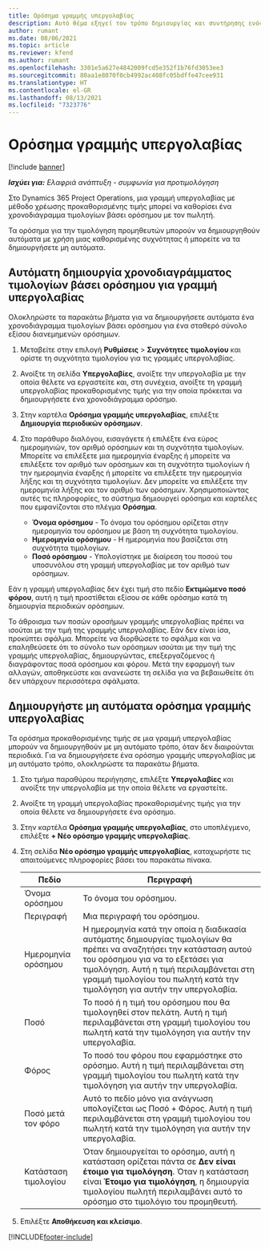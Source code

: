 ```yaml
---
title: Ορόσημα γραμμής υπεργολαβίας
description: Αυτό θέμα εξηγεί τον τρόπο δημιουργίας και συντήρησης ενός χρονοδιαγράμματος τιμολογίων βάσει ορόσημου για μια υπεργολαβία με έναν πωλητή.
author: rumant
ms.date: 08/06/2021
ms.topic: article
ms.reviewer: kfend
ms.author: rumant
ms.openlocfilehash: 3301e5a627e4842009fcd5e352f1b76fd3053ee3
ms.sourcegitcommit: 80aa1e8070f0cb4992ac408fc05bdffe47cee931
ms.translationtype: HT
ms.contentlocale: el-GR
ms.lasthandoff: 08/13/2021
ms.locfileid: "7323776"
---
```

# <a name="subcontract-line-milestones"></a>Ορόσημα γραμμής υπεργολαβίας

[!include [banner](../../includes/dataverse-preview.md)]

_**Ισχύει για:** Ελαφριά ανάπτυξη - συμφωνία για προτιμολόγηση_

Στο Dynamics 365 Project Operations, μια γραμμή υπεργολαβίας με μέθοδο χρέωσης προκαθορισμένης τιμής μπορεί να καθορίσει ένα χρονοδιάγραμμα τιμολογίων βάσει ορόσημου με τον πωλητή.

Τα ορόσημα για την τιμολόγηση προμηθευτών μπορούν να δημιουργηθούν αυτόματα με χρήση μιας καθορισμένης συχνότητας ή μπορείτε να τα δημιουργήσετε μη αυτόματα.

## <a name="automatically-create-a-milestone-based-invoice-schedule-for-a-subcontract-line"></a>Αυτόματη δημιουργία χρονοδιαγράμματος τιμολογίων βάσει ορόσημου για γραμμή υπεργολαβίας

Ολοκληρώστε τα παρακάτω βήματα για να δημιουργήσετε αυτόματα ένα χρονοδιάγραμμα τιμολογίων βάσει ορόσημου για ένα σταθερό σύνολο εξίσου διανεμημενών ορόσημων.

1. Μεταβείτε στην επιλογή **Ρυθμίσεις** > **Συχνότητες τιμολογίου** και ορίστε τη συχνότητα τιμολογίου για τις γραμμές υπεργολαβίας.
2. Ανοίξτε τη σελίδα **Υπεργολαβίες**, ανοίξτε την υπεργολαβία με την οποία θέλετε να εργαστείτε και, στη συνέχεια, ανοίξτε τη γραμμή υπεργολαβίας προκαθορισμένης τιμής για την οποία πρόκειται να δημιουργήσετε ένα χρονοδιάγραμμα ορόσημο.
3. Στην καρτέλα **Ορόσημα γραμμής υπεργολαβίας**, επιλέξτε **Δημιουργία περιοδικών ορόσημων**.
4. Στο παράθυρο διαλόγου, εισαγάγετε ή επιλέξτε ένα εύρος ημερομηνιών, τον αριθμό ορόσημων και τη συχνότητα τιμολογίων. Μπορείτε να επιλέξετε μια ημερομηνία έναρξης ή μπορείτε να επιλέξετε τον αριθμό των ορόσημων και τη συχνότητα τιμολογίων ή την ημερομηνία έναρξης ή μπορείτε να επιλέξετε την ημερομηνία λήξης και τη συχνότητα τιμολογίων. Δεν μπορείτε να επιλέξετε την ημερομηνία λήξης και τον αριθμό των ορόσημων.
Χρησιμοποιώντας αυτές τις πληροφορίες, το σύστημα δημιουργεί ορόσημα και καρτέλες που εμφανίζονται στο πλέγμα **Ορόσημα**.

   - **Όνομα ορόσημου** - Το όνομα του ορόσημου ορίζεται στην ημερομηνία του ορόσημου με βάση τη συχνότητα τιμολογίου.
   - **Ημερομηνία ορόσημου** - Η ημερομηνία που βασίζεται στη συχνότητα τιμολογίων.
   - **Ποσό ορόσημου** - Υπολογίστηκε με διαίρεση του ποσού του υποσυνόλου στη γραμμή υπεργολαβίας με τον αριθμό των ορόσημων.

Εάν η γραμμή υπεργολαβίας δεν έχει τιμή στο πεδίο **Εκτιμώμενο ποσό φόρου**, αυτή η τιμή προστίθεται εξίσου σε κάθε ορόσημο κατά τη δημιουργία περιοδικών ορόσημων.

Το άθροισμα των ποσών οροσήμων γραμμής υπεργολαβίας πρέπει να ισούται με την τιμή της γραμμής υπεργολαβίας. Εάν δεν είναι ίσα, προκύπτει σφάλμα. Μπορείτε να διορθώσετε το σφάλμα και να επαληθεύσετε ότι το σύνολο των ορόσημων ισούται με την τιμή της γραμμής υπεργολαβίας, δημιουργώντας, επεξεργαζόμενος ή διαγράφοντας ποσά ορόσημου και φόρου. Μετά την εφαρμογή των αλλαγών, αποθηκεύστε και ανανεώστε τη σελίδα για να βεβαιωθείτε ότι δεν υπάρχουν περισσότερα σφάλματα.

## <a name="manually-create-subcontract-line-milestones"></a>Δημιουργήστε μη αυτόματα ορόσημα γραμμής υπεργολαβίας

Τα ορόσημα προκαθορισμένης τιμής σε μια γραμμή υπεργολαβίας μπορούν να δημιουργηθούν με μη αυτόματο τρόπο, όταν δεν διαιρούνται περιοδικά. Για να δημιουργήσετε ένα ορόσημο γραμμής υπεργολαβίας με μη αυτόματο τρόπο, ολοκληρώστε τα παρακάτω βήματα.

1. Στο τμήμα παραθύρου περιήγησης, επιλέξτε **Υπεργολαβίες** και ανοίξτε την υπεργολαβία με την οποία θέλετε να εργαστείτε.
2. Ανοίξτε τη γραμμή υπεργολαβίας προκαθορισμένης τιμής για την οποία θέλετε να δημιουργήσετε ένα ορόσημο.
3. Στην καρτέλα **Ορόσημα γραμμής υπεργολαβίας**, στο υποπλέγμενο, επιλέξτε **+ Νέο ορόσημο γραμμής υπεργολαβίας**.
4. Στη σελίδα **Νέο ορόσημο γραμμής υπεργολαβίας**, καταχωρήστε τις απαιτούμενες πληροφορίες βάσει του παρακάτω πίνακα.

    | Πεδίο | Περιγραφή |
    | --- | --- |
    | Όνομα ορόσημου | Το όνομα του ορόσημου. |
    | Περιγραφή | Μια περιγραφή του ορόσημου.  |
    | Ημερομηνία ορόσημου | Η ημερομηνία κατά την οποία η διαδικασία αυτόματης δημιουργίας τιμολογίων θα πρέπει να αναζητήσει την κατάσταση αυτού του ορόσημου για να το εξετάσει για τιμολόγηση. Αυτή η τιμή περιλαμβάνεται στη γραμμή τιμολογίου του πωλητή κατά την τιμολόγηση για αυτήν την υπεργολαβία. |
    | Ποσό | Το ποσό ή η τιμή του ορόσημου που θα τιμολογηθεί στον πελάτη. Αυτή η τιμή περιλαμβάνεται στη γραμμή τιμολογίου του πωλητή κατά την τιμολόγηση για αυτήν την υπεργολαβία. |
    | Φόρος | Το ποσό του φόρου που εφαρμόστηκε στο ορόσημο. Αυτή η τιμή περιλαμβάνεται στη γραμμή τιμολογίου του πωλητή κατά την τιμολόγηση για αυτήν την υπεργολαβία. |
    | Ποσό μετά τον φόρο | Αυτό το πεδίο μόνο για ανάγνωση υπολογίζεται ως Ποσό + Φόρος. Αυτή η τιμή περιλαμβάνεται στη γραμμή τιμολογίου του πωλητή κατά την τιμολόγηση για αυτήν την υπεργολαβία. |
    | Κατάσταση τιμολογίου | Όταν δημιουργείται το ορόσημο, αυτή η κατάσταση ορίζεται πάντα σε **Δεν είναι έτοιμο για τιμολόγηση**.  Όταν η κατάσταση είναι **Έτοιμο για τιμολόγηση**, η δημιουργία τιμολογίου πωλητή περιλαμβάνει αυτό το ορόσημο στο τιμολόγιο του προμηθευτή. |

5. Επιλέξτε **Αποθήκευση και κλείσιμο**.


[!INCLUDE[footer-include](../../includes/footer-banner.md)]
